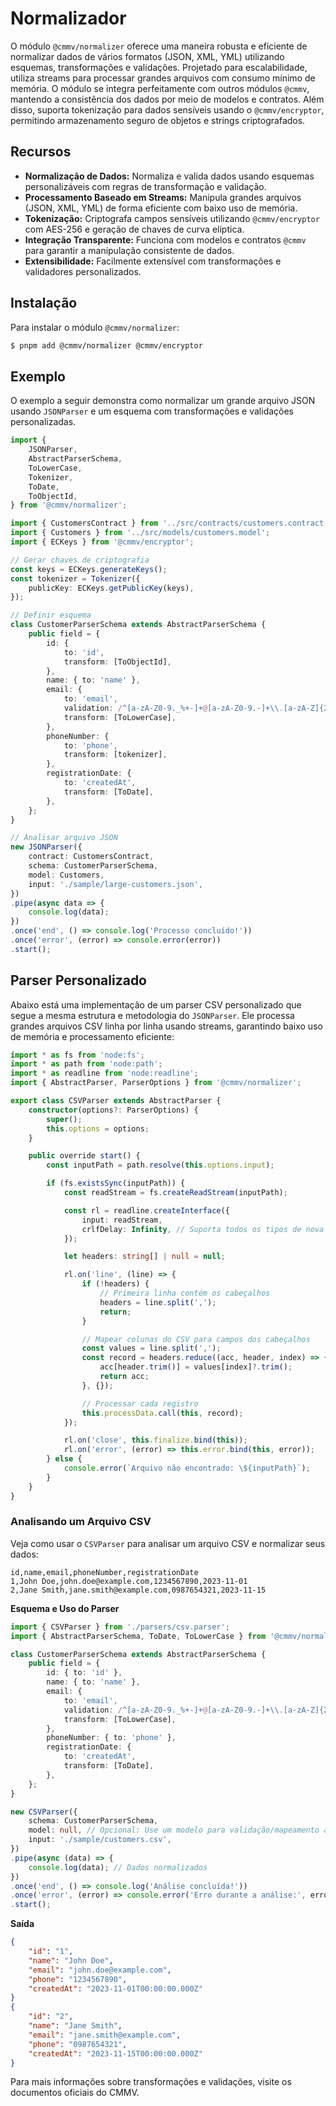 # Normalizador

O módulo ``@cmmv/normalizer`` oferece uma maneira robusta e eficiente de normalizar dados de vários formatos (JSON, XML, YML) utilizando esquemas, transformações e validações. Projetado para escalabilidade, utiliza streams para processar grandes arquivos com consumo mínimo de memória. O módulo se integra perfeitamente com outros módulos ``@cmmv``, mantendo a consistência dos dados por meio de modelos e contratos. Além disso, suporta tokenização para dados sensíveis usando o ``@cmmv/encryptor``, permitindo armazenamento seguro de objetos e strings criptografados.

## Recursos

* **Normalização de Dados:** Normaliza e valida dados usando esquemas personalizáveis com regras de transformação e validação.
* **Processamento Baseado em Streams:** Manipula grandes arquivos (JSON, XML, YML) de forma eficiente com baixo uso de memória.
* **Tokenização:** Criptografa campos sensíveis utilizando ``@cmmv/encryptor`` com AES-256 e geração de chaves de curva elíptica.
* **Integração Transparente:** Funciona com modelos e contratos ``@cmmv`` para garantir a manipulação consistente de dados.
* **Extensibilidade:** Facilmente extensível com transformações e validadores personalizados.

## Instalação

Para instalar o módulo ``@cmmv/normalizer``:

```bash
$ pnpm add @cmmv/normalizer @cmmv/encryptor
```

## Exemplo 

O exemplo a seguir demonstra como normalizar um grande arquivo JSON usando ``JSONParser`` e um esquema com transformações e validações personalizadas.

```typescript
import {
    JSONParser,
    AbstractParserSchema,
    ToLowerCase,
    Tokenizer,
    ToDate,
    ToObjectId,
} from '@cmmv/normalizer';

import { CustomersContract } from '../src/contracts/customers.contract';
import { Customers } from '../src/models/customers.model';
import { ECKeys } from '@cmmv/encryptor';

// Gerar chaves de criptografia
const keys = ECKeys.generateKeys();
const tokenizer = Tokenizer({
    publicKey: ECKeys.getPublicKey(keys),
});

// Definir esquema
class CustomerParserSchema extends AbstractParserSchema {
    public field = {
        id: {
            to: 'id',
            transform: [ToObjectId],
        },
        name: { to: 'name' },
        email: {
            to: 'email',
            validation: /^[a-zA-Z0-9._%+-]+@[a-zA-Z0-9.-]+\\.[a-zA-Z]{2,}$/,
            transform: [ToLowerCase],
        },
        phoneNumber: {
            to: 'phone',
            transform: [tokenizer],
        },
        registrationDate: {
            to: 'createdAt',
            transform: [ToDate],
        },
    };
}

// Analisar arquivo JSON
new JSONParser({
    contract: CustomersContract,
    schema: CustomerParserSchema,
    model: Customers,
    input: './sample/large-customers.json',
})
.pipe(async data => {
    console.log(data);
})
.once('end', () => console.log('Processo concluído!'))
.once('error', (error) => console.error(error))
.start();
```

## Parser Personalizado

Abaixo está uma implementação de um parser CSV personalizado que segue a mesma estrutura e metodologia do ``JSONParser``. Ele processa grandes arquivos CSV linha por linha usando streams, garantindo baixo uso de memória e processamento eficiente:

```typescript
import * as fs from 'node:fs';
import * as path from 'node:path';
import * as readline from 'node:readline';
import { AbstractParser, ParserOptions } from '@cmmv/normalizer';

export class CSVParser extends AbstractParser {
    constructor(options?: ParserOptions) {
        super();
        this.options = options;
    }

    public override start() {
        const inputPath = path.resolve(this.options.input);

        if (fs.existsSync(inputPath)) {
            const readStream = fs.createReadStream(inputPath);

            const rl = readline.createInterface({
                input: readStream,
                crlfDelay: Infinity, // Suporta todos os tipos de nova linha (Windows, Unix)
            });

            let headers: string[] | null = null;

            rl.on('line', (line) => {
                if (!headers) {
                    // Primeira linha contém os cabeçalhos
                    headers = line.split(',');
                    return;
                }

                // Mapear colunas do CSV para campos dos cabeçalhos
                const values = line.split(',');
                const record = headers.reduce((acc, header, index) => {
                    acc[header.trim()] = values[index]?.trim();
                    return acc;
                }, {});

                // Processar cada registro
                this.processData.call(this, record);
            });

            rl.on('close', this.finalize.bind(this));
            rl.on('error', (error) => this.error.bind(this, error));
        } else {
            console.error(`Arquivo não encontrado: \${inputPath}`);
        }
    }
}
```

### Analisando um Arquivo CSV

Veja como usar o ``CSVParser`` para analisar um arquivo CSV e normalizar seus dados:

```csv
id,name,email,phoneNumber,registrationDate
1,John Doe,john.doe@example.com,1234567890,2023-11-01
2,Jane Smith,jane.smith@example.com,0987654321,2023-11-15
```

**Esquema e Uso do Parser**

```typescript
import { CSVParser } from './parsers/csv.parser';
import { AbstractParserSchema, ToDate, ToLowerCase } from '@cmmv/normalizer';

class CustomerParserSchema extends AbstractParserSchema {
    public field = {
        id: { to: 'id' },
        name: { to: 'name' },
        email: {
            to: 'email',
            validation: /^[a-zA-Z0-9._%+-]+@[a-zA-Z0-9.-]+\\.[a-zA-Z]{2,}$/,
            transform: [ToLowerCase],
        },
        phoneNumber: { to: 'phone' },
        registrationDate: {
            to: 'createdAt',
            transform: [ToDate],
        },
    };
}

new CSVParser({
    schema: CustomerParserSchema,
    model: null, // Opcional: Use um modelo para validação/mapeamento adicional
    input: './sample/customers.csv',
})
.pipe(async (data) => {
    console.log(data); // Dados normalizados
})
.once('end', () => console.log('Análise concluída!'))
.once('error', (error) => console.error('Erro durante a análise:', error))
.start();
```

**Saída**

```json
{
    "id": "1",
    "name": "John Doe",
    "email": "john.doe@example.com",
    "phone": "1234567890",
    "createdAt": "2023-11-01T00:00:00.000Z"
}
{
    "id": "2",
    "name": "Jane Smith",
    "email": "jane.smith@example.com",
    "phone": "0987654321",
    "createdAt": "2023-11-15T00:00:00.000Z"
}
```

Para mais informações sobre transformações e validações, visite os documentos oficiais do CMMV.
